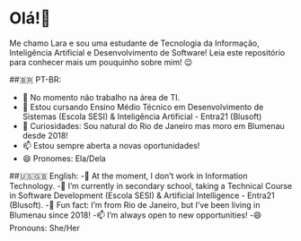 # Olá!👋
Me chamo Lara e sou uma estudante de Tecnologia da Informação, Inteligência Artificial e Desenvolvimento de Software!
Leia este repositório para conhecer mais um pouquinho sobre mim! 😉

##🇧🇷 PT-BR:
- 🔭 No momento não trabalho na área de TI.
- 🌱 Estou cursando Ensino Médio Técnico em Desenvolvimento de Sistemas (Escola SESI) & Inteligência Artificial - Entra21 (Blusoft)
- 💬 Curiosidades: Sou natural do Rio de Janeiro mas moro em Blumenau desde 2018!
- 📫 Estou sempre aberta a novas oportunidades!
- 😄 Pronomes: Ela/Dela

##🇺🇸🇬🇧 English:
-🔭 At the moment, I don’t work in Information Technology.
-🌱 I’m currently in secondary school, taking a Technical Course in Software Development (Escola SESI) & Artificial Intelligence - Entra21 (Blusoft).
-💬 Fun fact: I’m from Rio de Janeiro, but I’ve been living in Blumenau since 2018!
-📫 I’m always open to new opportunities!
-😄 Pronouns: She/Her
